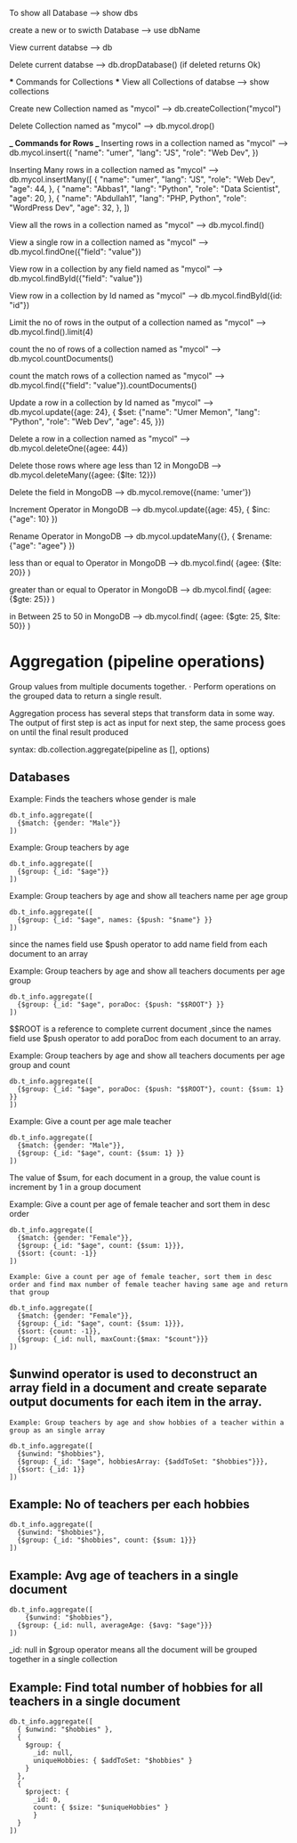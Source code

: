 To show all Database
--> show dbs

create a new or to swicth Database
--> use dbName

View current databse
--> db

Delete current databse
--> db.dropDatabase() (if deleted returns Ok)

**\*** Commands for Collections **\***
View all Collections of databse
--> show collections

Create new Collection named as "mycol"
--> db.createCollection("mycol")

Delete Collection named as "mycol"
--> db.mycol.drop()

**_ Commands for Rows _**
Inserting rows in a collection named as "mycol"
--> db.mycol.insert({
"name": "umer",
"lang": "JS",
"role": "Web Dev",
})

Inserting Many rows in a collection named as "mycol"
--> db.mycol.insertMany([
{
"name": "umer",
"lang": "JS",
"role": "Web Dev",
"age": 44,
},
{
"name": "Abbas1",
"lang": "Python",
"role": "Data Scientist",
"age": 20,
},
{
"name": "Abdullah1",
"lang": "PHP, Python",
"role": "WordPress Dev",
"age": 32,
},
])

View all the rows in a collection named as "mycol"
--> db.mycol.find()

View a single row in a collection named as "mycol"
--> db.mycol.findOne({"field": "value"})

View row in a collection by any field named as "mycol"
--> db.mycol.findById({"field": "value"})

View row in a collection by Id named as "mycol"
--> db.mycol.findById({id: "id"})

Limit the no of rows in the output of a collection named as "mycol"
--> db.mycol.find().limit(4)

count the no of rows of a collection named as "mycol"
--> db.mycol.countDocuments()

count the match rows of a collection named as "mycol"
--> db.mycol.find({"field": "value"}).countDocuments()

Update a row in a collection by Id named as "mycol"
--> db.mycol.update({age: 24}, {
$set:
{"name": "Umer Memon",
"lang": "Python",
"role": "Web Dev",
"age": 45,
}})

Delete a row in a collection named as "mycol"
--> db.mycol.deleteOne({agee: 44})

Delete those rows where age less than 12 in MongoDB
--> db.mycol.deleteMany({agee: {$lte: 12}})

Delete the field in MongoDB
--> db.mycol.remove({name: 'umer'})

Increment Operator in MongoDB
--> db.mycol.update({age: 45}, {
$inc:
{"age": 10}
})

Rename Operator in MongoDB
--> db.mycol.updateMany({}, {
$rename:
{"age": "agee"}
})

less than or equal to Operator in MongoDB
--> db.mycol.find(
{agee: {$lte: 20}}
)

greater than or equal to Operator in MongoDB
--> db.mycol.find(
{agee: {$gte: 25}}
)

in Between 25 to 50 in MongoDB
--> db.mycol.find(
{agee: {$gte: 25, $lte: 50}}
)

# Aggregation (pipeline operations)

Group values from multiple documents together. · Perform operations on the grouped data to return a single result.

Aggregation process has several steps that transform data in some way. The output of first step is act as input for next step, the same process goes on until the final result produced

syntax:
db.collection.aggregate(pipeline as [], options)

## Databases

Example: Finds the teachers whose gender is male

```shell
db.t_info.aggregate([
  {$match: {gender: "Male"}}
])
```

Example: Group teachers by age

```shell
db.t_info.aggregate([
  {$group: {_id: "$age"}}
])
```

Example: Group teachers by age and show all teachers name per age group

```shell
db.t_info.aggregate([
  {$group: {_id: "$age", names: {$push: "$name"} }}
])
```

since the names field use $push operator to add name field from each document to an array

Example: Group teachers by age and show all teachers documents per age group

```shell
db.t_info.aggregate([
  {$group: {_id: "$age", poraDoc: {$push: "$$ROOT"} }}
])
```

$$ROOT is a reference to complete current document ,since the names field use $push operator to add poraDoc from each document to an array.

Example: Group teachers by age and show all teachers documents per age group and count

```shell
db.t_info.aggregate([
  {$group: {_id: "$age", poraDoc: {$push: "$$ROOT"}, count: {$sum: 1} }}
])
```

Example: Give a count per age male teacher

```shell
db.t_info.aggregate([
  {$match: {gender: "Male"}},
  {$group: {_id: "$age", count: {$sum: 1} }}
])
```

The value of $sum, for each document in a group, the value count is increment by 1 in a group document

Example: Give a count per age of female teacher and sort them in desc order

```shell
db.t_info.aggregate([
  {$match: {gender: "Female"}},
  {$group: {_id: "$age", count: {$sum: 1}}},
  {$sort: {count: -1}}
])
```

    Example: Give a count per age of female teacher, sort them in desc order and find max number of female teacher having same age and return that group

```shell
db.t_info.aggregate([
  {$match: {gender: "Female"}},
  {$group: {_id: "$age", count: {$sum: 1}}},
  {$sort: {count: -1}},
  {$group: {_id: null, maxCount:{$max: "$count"}}}
])
```

## $unwind operator is used to deconstruct an array field in a document and create separate output documents for each item in the array.

    Example: Group teachers by age and show hobbies of a teacher within a group as an single array

```shell
db.t_info.aggregate([
  {$unwind: "$hobbies"},
  {$group: {_id: "$age", hobbiesArray: {$addToSet: "$hobbies"}}},
  {$sort: {_id: 1}}
])
```

## Example: No of teachers per each hobbies

```shell
db.t_info.aggregate([
  {$unwind: "$hobbies"},
  {$group: {_id: "$hobbies", count: {$sum: 1}}}
])
```

## Example: Avg age of teachers in a single document

```shell
db.t_info.aggregate([
    {$unwind: "$hobbies"},
  {$group: {_id: null, averageAge: {$avg: "$age"}}}
])
```

\_id: null in $group operator means all the document will be grouped together in a single collection

## Example: Find total number of hobbies for all teachers in a single document

```shell
db.t_info.aggregate([
  { $unwind: "$hobbies" },
  {
    $group: {
      _id: null,
      uniqueHobbies: { $addToSet: "$hobbies" }
    }
  },
  {
    $project: {
      _id: 0,
      count: { $size: "$uniqueHobbies" }
      }
  }
])
```
